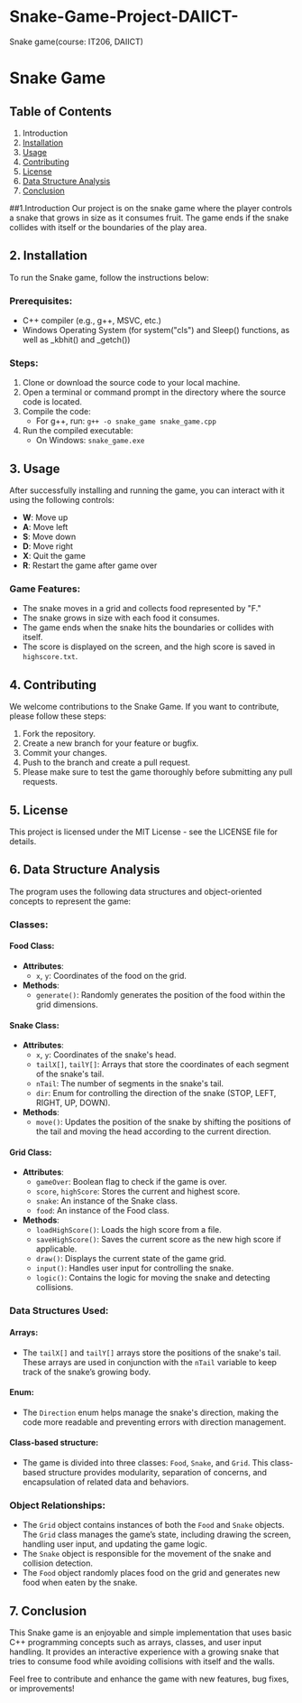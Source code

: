 # Snake-Game-Project-DAIICT-
Snake game(course: IT206, DAIICT)

# Snake Game

## Table of Contents
1. Introduction
2. [Installation](#installation)
3. [Usage](#usage)
4. [Contributing](#contributing)
5. [License](#license)
6. [Data Structure Analysis](#data-structure-analysis)
7. [Conclusion](#conclusion)

##1.Introduction
Our project is on the snake game where the player controls a snake that grows in size as it consumes fruit. The game ends if the snake collides with itself or the boundaries of the play area.

## 2. Installation

To run the Snake game, follow the instructions below:

### Prerequisites:

- C++ compiler (e.g., g++, MSVC, etc.)
- Windows Operating System (for system("cls") and Sleep() functions, as well as _kbhit() and _getch())

### Steps:

1. Clone or download the source code to your local machine.
2. Open a terminal or command prompt in the directory where the source code is located.
3. Compile the code:
   - For g++, run: `g++ -o snake_game snake_game.cpp`
4. Run the compiled executable:
   - On Windows: `snake_game.exe`
   
## 3. Usage

After successfully installing and running the game, you can interact with it using the following controls:

- **W**: Move up
- **A**: Move left
- **S**: Move down
- **D**: Move right
- **X**: Quit the game
- **R**: Restart the game after game over

### Game Features:

- The snake moves in a grid and collects food represented by "F."
- The snake grows in size with each food it consumes.
- The game ends when the snake hits the boundaries or collides with itself.
- The score is displayed on the screen, and the high score is saved in `highscore.txt`.
   
## 4. Contributing

We welcome contributions to the Snake Game. If you want to contribute, please follow these steps:

1. Fork the repository.
2. Create a new branch for your feature or bugfix.
3. Commit your changes.
4. Push to the branch and create a pull request.
5. Please make sure to test the game thoroughly before submitting any pull requests.

## 5. License
   
This project is licensed under the MIT License - see the LICENSE file for details.

## 6. Data Structure Analysis
   
The program uses the following data structures and object-oriented concepts to represent the game:

### Classes:

#### Food Class:
- **Attributes**:
  - `x`, `y`: Coordinates of the food on the grid.
- **Methods**:
  - `generate()`: Randomly generates the position of the food within the grid dimensions.
    
#### Snake Class:
- **Attributes**:
  - `x`, `y`: Coordinates of the snake's head.
  - `tailX[]`, `tailY[]`: Arrays that store the coordinates of each segment of the snake's tail.
  - `nTail`: The number of segments in the snake's tail.
  - `dir`: Enum for controlling the direction of the snake (STOP, LEFT, RIGHT, UP, DOWN).
- **Methods**:
  - `move()`: Updates the position of the snake by shifting the positions of the tail and moving the head according to the current direction.
               
#### Grid Class:
- **Attributes**:
  - `gameOver`: Boolean flag to check if the game is over.
  - `score`, `highScore`: Stores the current and highest score.
  - `snake`: An instance of the Snake class.
  - `food`: An instance of the Food class.
- **Methods**:
  - `loadHighScore()`: Loads the high score from a file.
  - `saveHighScore()`: Saves the current score as the new high score if applicable.
  - `draw()`: Displays the current state of the game grid.
  - `input()`: Handles user input for controlling the snake.
  - `logic()`: Contains the logic for moving the snake and detecting collisions.
    
### Data Structures Used:

#### Arrays:
- The `tailX[]` and `tailY[]` arrays store the positions of the snake's tail. These arrays are used in conjunction with the `nTail` variable to keep track of the snake’s growing body.

#### Enum:
- The `Direction` enum helps manage the snake's direction, making the code more readable and preventing errors with direction management.

#### Class-based structure:
- The game is divided into three classes: `Food`, `Snake`, and `Grid`. This class-based structure provides modularity, separation of concerns, and encapsulation of related data and behaviors.

### Object Relationships:

- The `Grid` object contains instances of both the `Food` and `Snake` objects. The `Grid` class manages the game’s state, including drawing the screen, handling user input, and updating the game logic.
- The `Snake` object is responsible for the movement of the snake and collision detection.
- The `Food` object randomly places food on the grid and generates new food when eaten by the snake.

## 7. Conclusion
   
This Snake game is an enjoyable and simple implementation that uses basic C++ programming concepts such as arrays, classes, and user input handling. It provides an interactive experience with a growing snake that tries to consume food while avoiding collisions with itself and the walls.

Feel free to contribute and enhance the game with new features, bug fixes, or improvements!
